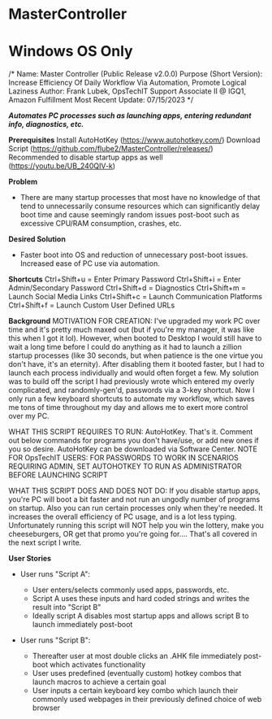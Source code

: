 # MasterController
# Windows OS Only

/*
Name: Master Controller (Public Release v2.0.0)
Purpose (Short Version): Increase Efficiency Of Daily Workflow Via Automation, Promote Logical Laziness
Author: Frank Lubek, OpsTechIT Support
Associate II @ IGQ1, Amazon Fulfillment
Most Recent Update: 07/15/2023
*/


***Automates PC processes such as launching apps, entering redundant info, diagnostics, etc.***


**Prerequisites** 
Install AutoHotKey (https://www.autohotkey.com/)
Download Script (https://github.com/flube2/MasterController/releases/)
Recommended to disable startup apps as well (https://youtu.be/UB_240QIV-k)

**Problem**
- There are many startup processes that most have no knowledge of that tend to unnecessarily consume resources which can significantly delay boot time and cause seemingly random issues post-boot such as excessive CPU/RAM consumption, crashes, etc. 

**Desired Solution**
- Faster boot into OS and reduction of unnecessary post-boot issues. Increased ease of PC use via automation.



**Shortcuts**
Ctrl+Shift+u = Enter Primary Password
Ctrl+Shift+i = Enter Admin/Secondary Password
Ctrl+Shift+d = Diagnostics
Ctrl+Shift+m = Launch Social Media Links
Ctrl+Shift+c = Launch Communication Platforms
Ctrl+Shift+f = Launch Custom User Defined URLs



**Background**
MOTIVATION FOR CREATION: 
I've upgraded my work PC over time and it's pretty much maxed out (but if you're my manager, it was like this when I got it lol). 
However, when booted to Desktop I would still have to wait a long time before I could do anything as it had to launch a zillion startup processes (like 30 seconds, but when patience is the one virtue you don't have, it's an eternity). 
After disabling them it booted faster, but I had to launch each process individually and would often forget a few.
My solution was to build off the script I had previously wrote which entered my overly complicated, and randomly-gen'd, passwords via a 3-key shortcut. 
Now I only run a few keyboard shortcuts to automate my workflow, which saves me tons of time throughout my day and allows me to exert more control over my PC.

WHAT THIS SCRIPT REQUIRES TO RUN:
AutoHotKey. That's it. Comment out below commands for programs you don't have/use, or add new ones if you so desire.
AutoHotKey can be downloaded via Software Center.
NOTE FOR OpsTechIT USERS: FOR PASSWORDS TO WORK IN SCENARIOS REQUIRING ADMIN, SET AUTOHOTKEY TO RUN AS ADMINISTRATOR BEFORE LAUNCHING SCRIPT

WHAT THIS SCRIPT DOES AND DOES NOT DO:
If you disable startup apps, you're PC will boot a bit faster and not run an ungodly number of programs on startup.
Also you can run certain processes only when they're needed. It increases the overall efficiency of PC usage, and is a lot less typing.
Unfortunately running this script will NOT help you win the lottery, make you cheeseburgers, OR get that promo you're going for....
That's all covered in the next script I write.
 


**User Stories**

- User runs "Script A":
   - User enters/selects commonly used apps, passwords, etc.
   - Script A uses these inputs and hard coded strings and writes the result into "Script B"
   - Ideally script A disables most startup apps and allows script B to launch immediately post-boot

- User runs "Script B":
   - Thereafter user at most double clicks an .AHK file immediately post-boot which activates functionality
   - User uses predefined (eventually custom) hotkey combos that launch macros to achieve a certain goal
   - User inputs a certain keyboard key combo which launch their commonly used webpages in their previously defined choice of web browser
   
   
   
   
 